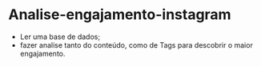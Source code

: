# Analise-engajamento-instagram
 
 - Ler uma base de dados;
 - fazer analise tanto do conteúdo, como de Tags para descobrir o maior engajamento.
